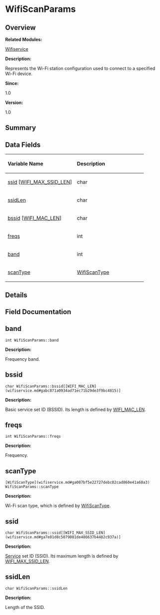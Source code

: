 # WifiScanParams<a name="EN-US_TOPIC_0000001054476503"></a>

## **Overview**<a name="section675602872191903"></a>

**Related Modules:**

[Wifiservice](wifiservice.md)

**Description:**

Represents the Wi-Fi station configuration used to connect to a specified Wi-Fi device. 

**Since:**

1.0

**Version:**

1.0

## **Summary**<a name="section116051070191903"></a>

## Data Fields<a name="pub-attribs"></a>

<a name="table110190731191903"></a>
<table><thead align="left"><tr id="row964003011191903"><th class="cellrowborder" valign="top" width="50%" id="mcps1.1.3.1.1"><p id="p155400450191903"><a name="p155400450191903"></a><a name="p155400450191903"></a>Variable Name</p>
</th>
<th class="cellrowborder" valign="top" width="50%" id="mcps1.1.3.1.2"><p id="p1316231575191903"><a name="p1316231575191903"></a><a name="p1316231575191903"></a>Description</p>
</th>
</tr>
</thead>
<tbody><tr id="row2102632087191903"><td class="cellrowborder" valign="top" width="50%" headers="mcps1.1.3.1.1 "><p id="p811222075191903"><a name="p811222075191903"></a><a name="p811222075191903"></a><a href="wifiscanparams.md#a5cc37be5e76726347282dc01743918fa">ssid</a> [<a href="wifiservice.md#ga7e01d8c5079081de486637b4482c937a">WIFI_MAX_SSID_LEN</a>]</p>
</td>
<td class="cellrowborder" valign="top" width="50%" headers="mcps1.1.3.1.2 "><p id="p293427828191903"><a name="p293427828191903"></a><a name="p293427828191903"></a>char </p>
</td>
</tr>
<tr id="row1585496189191903"><td class="cellrowborder" valign="top" width="50%" headers="mcps1.1.3.1.1 "><p id="p512192033191903"><a name="p512192033191903"></a><a name="p512192033191903"></a><a href="wifiscanparams.md#ac40d20764b11ef5204b986a2d895aa11">ssidLen</a></p>
</td>
<td class="cellrowborder" valign="top" width="50%" headers="mcps1.1.3.1.2 "><p id="p579307464191903"><a name="p579307464191903"></a><a name="p579307464191903"></a>char </p>
</td>
</tr>
<tr id="row665333700191903"><td class="cellrowborder" valign="top" width="50%" headers="mcps1.1.3.1.1 "><p id="p516363752191903"><a name="p516363752191903"></a><a name="p516363752191903"></a><a href="wifiscanparams.md#a060f9889c6efbc35492a93cadf0cdf9b">bssid</a> [<a href="wifiservice.md#gabc871a0934ad71ec71b29de3f9bc4815">WIFI_MAC_LEN</a>]</p>
</td>
<td class="cellrowborder" valign="top" width="50%" headers="mcps1.1.3.1.2 "><p id="p1027370715191903"><a name="p1027370715191903"></a><a name="p1027370715191903"></a>char </p>
</td>
</tr>
<tr id="row1275523228191903"><td class="cellrowborder" valign="top" width="50%" headers="mcps1.1.3.1.1 "><p id="p2139807557191903"><a name="p2139807557191903"></a><a name="p2139807557191903"></a><a href="wifiscanparams.md#a085d557f3c3764d74bae62d1331e504b">freqs</a></p>
</td>
<td class="cellrowborder" valign="top" width="50%" headers="mcps1.1.3.1.2 "><p id="p1973844077191903"><a name="p1973844077191903"></a><a name="p1973844077191903"></a>int </p>
</td>
</tr>
<tr id="row1116434499191903"><td class="cellrowborder" valign="top" width="50%" headers="mcps1.1.3.1.1 "><p id="p659994741191903"><a name="p659994741191903"></a><a name="p659994741191903"></a><a href="wifiscanparams.md#ab198fc101067d815dc0cf14249fc51d9">band</a></p>
</td>
<td class="cellrowborder" valign="top" width="50%" headers="mcps1.1.3.1.2 "><p id="p1344509006191903"><a name="p1344509006191903"></a><a name="p1344509006191903"></a>int </p>
</td>
</tr>
<tr id="row1244931885191903"><td class="cellrowborder" valign="top" width="50%" headers="mcps1.1.3.1.1 "><p id="p1685340360191903"><a name="p1685340360191903"></a><a name="p1685340360191903"></a><a href="wifiscanparams.md#a7824a90a2ebedca5b375d7ef4bbf0694">scanType</a></p>
</td>
<td class="cellrowborder" valign="top" width="50%" headers="mcps1.1.3.1.2 "><p id="p22686715191903"><a name="p22686715191903"></a><a name="p22686715191903"></a><a href="wifiservice.md#ga007bf5e22727debc02cad860e41a60a3">WifiScanType</a> </p>
</td>
</tr>
</tbody>
</table>

## **Details**<a name="section1035711337191903"></a>

## **Field Documentation**<a name="section1963210175191903"></a>

## band<a name="ab198fc101067d815dc0cf14249fc51d9"></a>

```
int WifiScanParams::band
```

 **Description:**

Frequency band. 

## bssid<a name="a060f9889c6efbc35492a93cadf0cdf9b"></a>

```
char WifiScanParams::bssid[[WIFI_MAC_LEN](wifiservice.md#gabc871a0934ad71ec71b29de3f9bc4815)]
```

 **Description:**

Basic service set ID \(BSSID\). Its length is defined by  [WIFI\_MAC\_LEN](wifiservice.md#gabc871a0934ad71ec71b29de3f9bc4815). 

## freqs<a name="a085d557f3c3764d74bae62d1331e504b"></a>

```
int WifiScanParams::freqs
```

 **Description:**

Frequency. 

## scanType<a name="a7824a90a2ebedca5b375d7ef4bbf0694"></a>

```
[WifiScanType](wifiservice.md#ga007bf5e22727debc02cad860e41a60a3) WifiScanParams::scanType
```

 **Description:**

Wi-Fi scan type, which is defined by  [WifiScanType](wifiservice.md#ga007bf5e22727debc02cad860e41a60a3). 

## ssid<a name="a5cc37be5e76726347282dc01743918fa"></a>

```
char WifiScanParams::ssid[[WIFI_MAX_SSID_LEN](wifiservice.md#ga7e01d8c5079081de486637b4482c937a)]
```

 **Description:**

[Service](service.md)  set ID \(SSID\). Its maximum length is defined by  [WIFI\_MAX\_SSID\_LEN](wifiservice.md#ga7e01d8c5079081de486637b4482c937a). 

## ssidLen<a name="ac40d20764b11ef5204b986a2d895aa11"></a>

```
char WifiScanParams::ssidLen
```

 **Description:**

Length of the SSID. 

